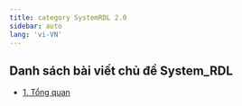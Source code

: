 ```yaml
---
title: category SystemRDL 2.0
sidebar: auto 
lang: 'vi-VN'
---
```


## Danh sách bài viết chủ đề System_RDL

- [1. Tổng quan](/posts/system_rdl/1_0.md)

<catagory-posts category="systemc"/>